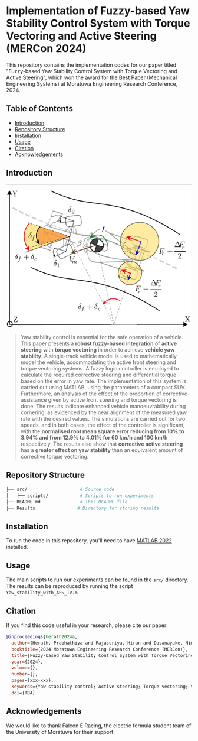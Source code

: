 # Implementation of Fuzzy-based Yaw Stability Control System with Torque Vectoring and Active Steering (MERCon 2024)
This repository contains the implementation codes for our paper titled "Fuzzy-based Yaw Stability Control System with Torque Vectoring and Active Steering", which won the award for the Best Paper (Mechanical Engineering Systems) at Moratuwa Engineering Research Conference, 2024. 


## Table of Contents

- [Introduction](#introduction)
- [Repository Structure](#repository-structure)
- [Installation](#installation)
- [Usage](#usage)
- [Citation](#citation)
- [Acknowledgements](#acknowledgements)

## Introduction
___
<p align="center">
    <img src="Intro.svg" width="500"> <br>
</p>

[//]: # (### Abstract)

>Yaw stability control is essential for the safe operation of a vehicle. This paper presents a __robust fuzzy-based integration__ of __active steering__ with __torque vectoring__ in order to achieve __vehicle yaw stability__. A single-track vehicle model is used to mathematically model the vehicle, accommodating the active front steering and torque vectoring systems. A fuzzy logic controller is employed to calculate the required corrective steering and differential torque based on the error in yaw rate. The implementation of this system is carried out using MATLAB, using the parameters of a compact SUV. Furthermore, an analysis of the effect of the proportion of corrective assistance given by active front steering and torque vectoring is done. The results indicate enhanced vehicle manoeuvrability during cornering, as evidenced by the near alignment of the measured yaw rate with the desired values. The simulations are carried out for two speeds, and in both cases, the effect of the controller is significant, with the __normalised root mean square error__ __reducing from 10% to 3.94% and from 12.9% to 4.01% for 60 km/h and 100 km/h__ respectively. The results also show that __corrective active steering__ has a __greater effect on yaw stability__ than an equivalent amount of corrective torque vectoring.

## Repository Structure

```bash
├── src/                    # Source code
│   ├── scripts/            # Scripts to run experiments
├── README.md               # This README file
├── Results                # Directory for storing results
```

## Installation

To run the code in this repository, you'll need to have [MATLAB 2022](https://in.mathworks.com/products/new_products/release2022a.html?requestedDomain=) installed.

## Usage

The main scripts to run our experiments can be found in the `src/` directory. The results can be reproduced by running the script `Yaw_stability_with_AFS_TV.m`.

## Citation

If you find this code useful in your research, please cite our paper:

```bibtex
@inproceedings{herath2024a,
  author={Herath, Prabhathiya and Rajasuriya, Hiran and Dasanayake, Nimantha and Perera, Shehara and Subasinghe, LU and Gamage, JR},
  booktitle={2024 Moratuwa Engineering Research Conference (MERCon)}, 
  title={Fuzzy-based Yaw Stability Control System with Torque Vectoring and Active Steering}, 
  year={2024},
  volume={},
  number={},
  pages={xxx-xxx},
  keywords={Yaw stability control; Active steering; Torque vectoring; Vehicle dynamics; Fuzzy logic controller},
  doi={TBA}
```

## Acknowledgements

We would like to thank Falcon E Racing, the electric formula student team of the University of Moratuwa for their support.
